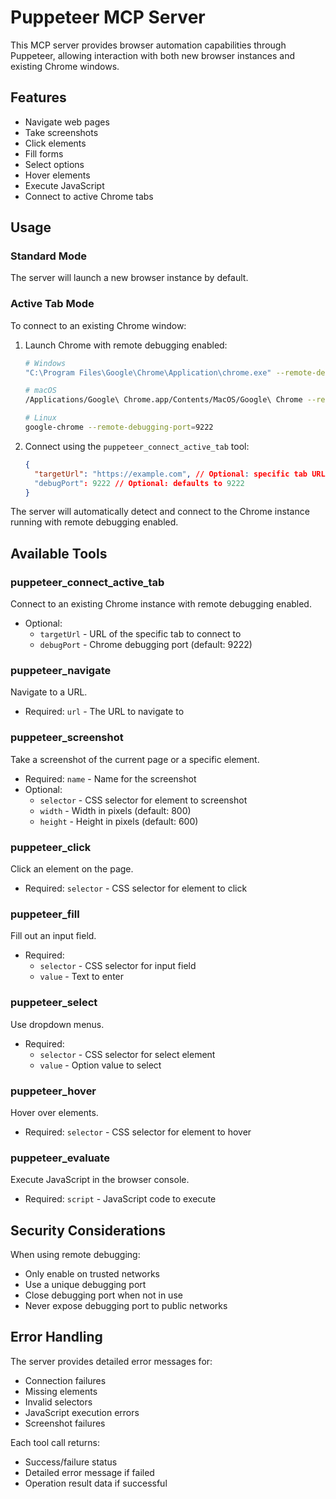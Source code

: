 # Puppeteer MCP Server

This MCP server provides browser automation capabilities through Puppeteer, allowing interaction with both new browser instances and existing Chrome windows.

## Features

- Navigate web pages
- Take screenshots
- Click elements
- Fill forms
- Select options
- Hover elements
- Execute JavaScript
- Connect to active Chrome tabs

## Usage

### Standard Mode

The server will launch a new browser instance by default.

### Active Tab Mode

To connect to an existing Chrome window:

1. Launch Chrome with remote debugging enabled:
   ```bash
   # Windows
   "C:\Program Files\Google\Chrome\Application\chrome.exe" --remote-debugging-port=9222

   # macOS
   /Applications/Google\ Chrome.app/Contents/MacOS/Google\ Chrome --remote-debugging-port=9222

   # Linux
   google-chrome --remote-debugging-port=9222
   ```

2. Connect using the `puppeteer_connect_active_tab` tool:
   ```json
   {
     "targetUrl": "https://example.com", // Optional: specific tab URL
     "debugPort": 9222 // Optional: defaults to 9222
   }
   ```

The server will automatically detect and connect to the Chrome instance running with remote debugging enabled.

## Available Tools

### puppeteer_connect_active_tab
Connect to an existing Chrome instance with remote debugging enabled.
- Optional:
  - `targetUrl` - URL of the specific tab to connect to
  - `debugPort` - Chrome debugging port (default: 9222)

### puppeteer_navigate
Navigate to a URL.
- Required: `url` - The URL to navigate to

### puppeteer_screenshot
Take a screenshot of the current page or a specific element.
- Required: `name` - Name for the screenshot
- Optional:
  - `selector` - CSS selector for element to screenshot
  - `width` - Width in pixels (default: 800)
  - `height` - Height in pixels (default: 600)

### puppeteer_click
Click an element on the page.
- Required: `selector` - CSS selector for element to click

### puppeteer_fill
Fill out an input field.
- Required:
  - `selector` - CSS selector for input field
  - `value` - Text to enter

### puppeteer_select
Use dropdown menus.
- Required:
  - `selector` - CSS selector for select element
  - `value` - Option value to select

### puppeteer_hover
Hover over elements.
- Required: `selector` - CSS selector for element to hover

### puppeteer_evaluate
Execute JavaScript in the browser console.
- Required: `script` - JavaScript code to execute

## Security Considerations

When using remote debugging:
- Only enable on trusted networks
- Use a unique debugging port
- Close debugging port when not in use
- Never expose debugging port to public networks

## Error Handling

The server provides detailed error messages for:
- Connection failures
- Missing elements
- Invalid selectors
- JavaScript execution errors
- Screenshot failures

Each tool call returns:
- Success/failure status
- Detailed error message if failed
- Operation result data if successful
